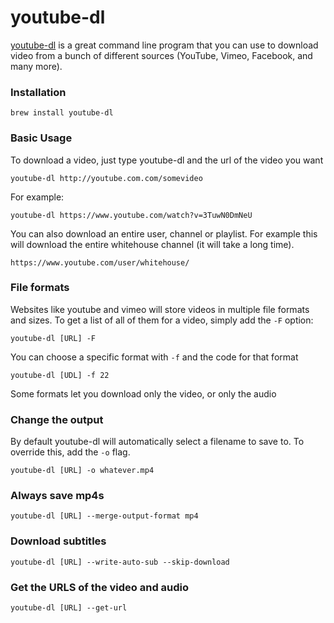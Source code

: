 # youtube-dl

[youtube-dl](https://rg3.github.io/youtube-dl/) is a great command line program that you can use to download video from a bunch of different sources (YouTube, Vimeo, Facebook, and many more).

### Installation

```
brew install youtube-dl
```

### Basic Usage

To download a video, just type youtube-dl and the url of the video you want
```
youtube-dl http://youtube.com.com/somevideo
```

For example:

```
youtube-dl https://www.youtube.com/watch?v=3TuwN0DmNeU
```

You can also download an entire user, channel or playlist. For example this will download the entire whitehouse channel (it will take a long time).

```
https://www.youtube.com/user/whitehouse/
```

### File formats

Websites like youtube and vimeo will store videos in multiple file formats and sizes. To get a list of all of them for a video, simply add the `-F` option:

```
youtube-dl [URL] -F
```
 
You can choose a specific format with `-f` and the code for that format

```
youtube-dl [UDL] -f 22
```

Some formats let you download only the video, or only the audio


### Change the output

By default youtube-dl will automatically select a filename to save to. To override this, add the `-o` flag.

```  
youtube-dl [URL] -o whatever.mp4
```    



### Always save mp4s

```    
youtube-dl [URL] --merge-output-format mp4
``` 



### Download subtitles

```    
youtube-dl [URL] --write-auto-sub --skip-download
``` 

### Get the URLS of the video and audio

```    
youtube-dl [URL] --get-url
``` 

